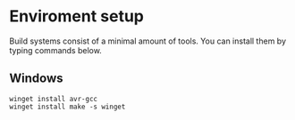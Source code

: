 # Enviroment setup
Build systems consist of a minimal amount of tools. 
You can install them by typing commands below.
## Windows
  
```
winget install avr-gcc
winget install make -s winget
```
